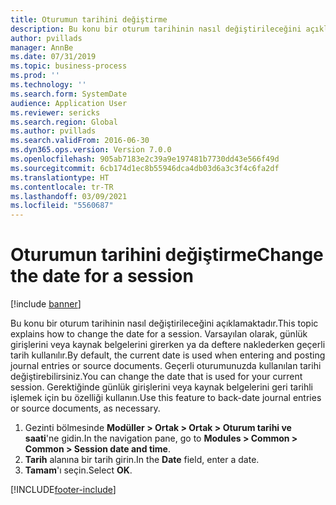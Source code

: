 ```yaml
---
title: Oturumun tarihini değiştirme
description: Bu konu bir oturum tarihinin nasıl değiştirileceğini açıklamaktadır.
author: pvillads
manager: AnnBe
ms.date: 07/31/2019
ms.topic: business-process
ms.prod: ''
ms.technology: ''
ms.search.form: SystemDate
audience: Application User
ms.reviewer: sericks
ms.search.region: Global
ms.author: pvillads
ms.search.validFrom: 2016-06-30
ms.dyn365.ops.version: Version 7.0.0
ms.openlocfilehash: 905ab7183e2c39a9e197481b7730dd43e566f49d
ms.sourcegitcommit: 6cb174d1ec8b55946dca4db03d6a3c3f4c6fa2df
ms.translationtype: HT
ms.contentlocale: tr-TR
ms.lasthandoff: 03/09/2021
ms.locfileid: "5560687"
---
```

# <a name="change-the-date-for-a-session"></a><span data-ttu-id="7cb38-103">Oturumun tarihini değiştirme</span><span class="sxs-lookup"><span data-stu-id="7cb38-103">Change the date for a session</span></span>

[!include [banner](../../includes/banner.md)]

<span data-ttu-id="7cb38-104">Bu konu bir oturum tarihinin nasıl değiştirileceğini açıklamaktadır.</span><span class="sxs-lookup"><span data-stu-id="7cb38-104">This topic explains how to change the date for a session.</span></span> <span data-ttu-id="7cb38-105">Varsayılan olarak, günlük girişlerini veya kaynak belgelerini girerken ya da deftere naklederken geçerli tarih kullanılır.</span><span class="sxs-lookup"><span data-stu-id="7cb38-105">By default, the current date is used when entering and posting journal entries or source documents.</span></span> <span data-ttu-id="7cb38-106">Geçerli oturumunuzda kullanılan tarihi değiştirebilirsiniz.</span><span class="sxs-lookup"><span data-stu-id="7cb38-106">You can change the date that is used for your current session.</span></span> <span data-ttu-id="7cb38-107">Gerektiğinde günlük girişlerini veya kaynak belgelerini geri tarihli işlemek için bu özelliği kullanın.</span><span class="sxs-lookup"><span data-stu-id="7cb38-107">Use this feature to back-date journal entries or source documents, as necessary.</span></span>

1. <span data-ttu-id="7cb38-108">Gezinti bölmesinde **Modüller > Ortak > Ortak > Oturum tarihi ve saati**'ne gidin.</span><span class="sxs-lookup"><span data-stu-id="7cb38-108">In the navigation pane, go to **Modules > Common > Common > Session date and time**.</span></span>
2. <span data-ttu-id="7cb38-109">**Tarih** alanına bir tarih girin.</span><span class="sxs-lookup"><span data-stu-id="7cb38-109">In the **Date** field, enter a date.</span></span>
3. <span data-ttu-id="7cb38-110">**Tamam**'ı seçin.</span><span class="sxs-lookup"><span data-stu-id="7cb38-110">Select **OK**.</span></span>



[!INCLUDE[footer-include](../../../../includes/footer-banner.md)]